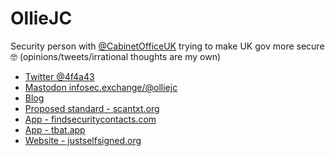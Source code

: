 # OllieJC

Security person with [@CabinetOfficeUK](https://twitter.com/cabinetofficeuk) trying to make UK gov more secure 🤓 (opinions/tweets/irrational thoughts are my own)

 - [Twitter @4f4a43](https://twitter.com/4f4a43)
 - <a rel="me" href="https://infosec.exchange/@olliejc">Mastodon infosec.exchange/@olliejc</a>
 - [Blog](https://blog.olliejc.uk)
 - [Proposed standard - scantxt.org](https://www.scantxt.org)
 - [App - findsecuritycontacts.com](https://findsecuritycontacts.com)
 - [App - tbat.app](https://tbat.app)
 - [Website - justselfsigned.org](https://justselfsigned.org)
